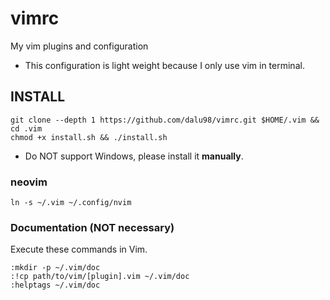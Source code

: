 # vimrc

My vim plugins and configuration

* This configuration is light weight because I only use vim in terminal.

## INSTALL

    git clone --depth 1 https://github.com/dalu98/vimrc.git $HOME/.vim && cd .vim
    chmod +x install.sh && ./install.sh

* Do NOT support Windows, please install it **manually**.

### neovim

    ln -s ~/.vim ~/.config/nvim

### Documentation (NOT necessary)

Execute these commands in Vim.

    :mkdir -p ~/.vim/doc
    :!cp path/to/vim/[plugin].vim ~/.vim/doc
    :helptags ~/.vim/doc

